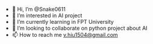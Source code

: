 - 👋 Hi, I’m @Snake0611
- 👀 I’m interested in AI project
- 🌱 I’m currently learning in FPT University
- 💞️ I’m looking to collaborate on python project about AI
- 📫 How to reach me v.hiu1504@gmail.com

<!---
Snake0611/Snake0611 is a ✨ special ✨ repository because its `README.md` (this file) appears on your GitHub profile.
You can click the Preview link to take a look at your changes.
--->
